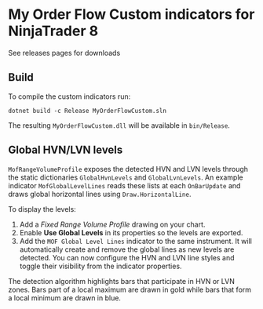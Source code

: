 # My Order Flow Custom indicators for NinjaTrader 8

See releases pages for downloads

## Build

To compile the custom indicators run:

```
dotnet build -c Release MyOrderFlowCustom.sln
```

The resulting `MyOrderFlowCustom.dll` will be available in `bin/Release`.

## Global HVN/LVN levels

`MofRangeVolumeProfile` exposes the detected HVN and LVN levels through the
static dictionaries `GlobalHvnLevels` and `GlobalLvnLevels`. An example
indicator `MofGlobalLevelLines` reads these lists at each `OnBarUpdate` and
draws global horizontal lines using `Draw.HorizontalLine`.

To display the levels:

1. Add a *Fixed Range Volume Profile* drawing on your chart.
2. Enable **Use Global Levels** in its properties so the levels are exported.
3. Add the `MOF Global Level Lines` indicator to the same instrument. It will
   automatically create and remove the global lines as new levels are detected.
   You can now configure the HVN and LVN line styles and toggle their
visibility from the indicator properties.

The detection algorithm highlights bars that participate in HVN or LVN zones.
Bars part of a local maximum are drawn in gold while bars that form a local
minimum are drawn in blue.
